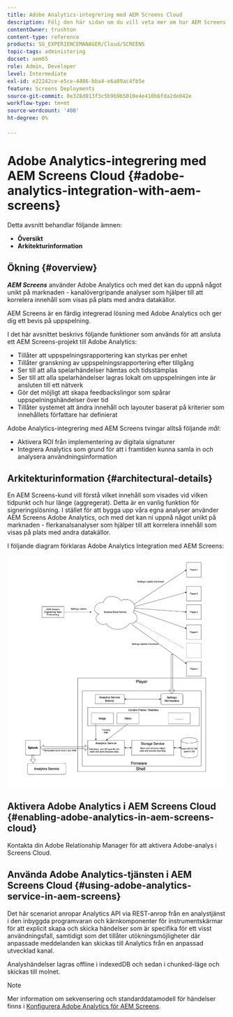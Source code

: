 ```yaml
---
title: Adobe Analytics-integrering med AEM Screens Cloud
description: Följ den här sidan om du vill veta mer om hur AEM Screens kan integreras med Adobe Analytics och få ett spelbevis.
contentOwner: trushton
content-type: reference
products: SG_EXPERIENCEMANAGER/Cloud/SCREENS
topic-tags: administering
docset: aem65
role: Admin, Developer
level: Intermediate
exl-id: e22242ce-e5ce-4486-bba4-e6a89ac4fb5e
feature: Screens Deployments
source-git-commit: 0e328d013f3c5b9b965010e4e410b6fda2de042e
workflow-type: tm+mt
source-wordcount: '408'
ht-degree: 0%

---
```


# Adobe Analytics-integrering med AEM Screens Cloud {#adobe-analytics-integration-with-aem-screens}

Detta avsnitt behandlar följande ämnen:

* **Översikt**
* **Arkitekturinformation**

## Ökning {#overview}

***AEM Screens*** använder Adobe Analytics och med det kan du uppnå något unikt på marknaden - kanalövergripande analyser som hjälper till att korrelera innehåll som visas på plats med andra datakällor.

AEM Screens är en färdig integrerad lösning med Adobe Analytics och ger dig ett bevis på uppspelning.

I det här avsnittet beskrivs följande funktioner som används för att ansluta ett AEM Screens-projekt till Adobe Analytics:

* Tillåter att uppspelningsrapportering kan styrkas per enhet
* Tillåter granskning av uppspelningsrapportering efter tillgång
* Ser till att alla spelarhändelser hämtas och tidsstämplas
* Ser till att alla spelarhändelser lagras lokalt om uppspelningen inte är ansluten till ett nätverk
* Gör det möjligt att skapa feedbackslingor som spårar uppspelningshändelser över tid
* Tillåter systemet att ändra innehåll och layouter baserat på kriterier som innehållets författare har definierat

Adobe Analytics-integrering med AEM Screens tvingar alltså följande *mål*:

* Aktivera ROI från implementering av digitala signaturer
* Integrera Analytics som grund för att i framtiden kunna samla in och analysera användningsinformation

## Arkitekturinformation {#architectural-details}

En AEM Screens-kund vill förstå vilket innehåll som visades vid vilken tidpunkt och hur länge (aggregerat). Detta är en vanlig funktion för signeringslösning. I stället för att bygga upp våra egna analyser använder AEM Screens Adobe Analytics, och med det kan ni uppnå något unikt på marknaden - flerkanalsanalyser som hjälper till att korrelera innehåll som visas på plats med andra datakällor.

I följande diagram förklaras Adobe Analytics Integration med AEM Screens:

![Integrering med Adobe Analytics](/help/screens-cloud/assets/analytics-architecture.png)

## Aktivera Adobe Analytics i AEM Screens Cloud {#enabling-adobe-analytics-in-aem-screens-cloud}

Kontakta din Adobe Relationship Manager för att aktivera Adobe-analys i Screens Cloud.

## Använda Adobe Analytics-tjänsten i AEM Screens Cloud {#using-adobe-analytics-service-in-aem-screens}

Det här scenariot anropar Analytics API via REST-anrop från en analystjänst i den inbyggda programvaran och kärnkomponenter för instrumentskärmar för att explicit skapa och skicka händelser som är specifika för ett visst användningsfall, samtidigt som det tillåter utökningsmöjligheter där anpassade meddelanden kan skickas till Analytics från en anpassad utvecklad kanal.

Analyshändelser lagras offline i indexedDB och sedan i chunked-läge och skickas till molnet.

>[!NOTE]
>Mer information om sekvensering och standarddatamodell för händelser finns i [Konfigurera Adobe Analytics för AEM Screens](https://experienceleague.adobe.com/docs/experience-manager-screens/user-guide/administering/analytics-integration/configuring-adobe-analytics-aem-screens.html).
